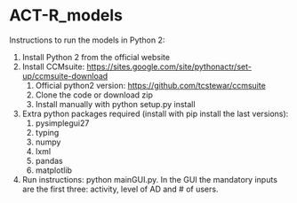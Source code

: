 # ACT-R_models

Instructions to run the models in Python 2:

1.	Install Python 2 from the official website
2.	Install CCMsuite: https://sites.google.com/site/pythonactr/set-up/ccmsuite-download
	1. Official python2 version: https://github.com/tcstewar/ccmsuite
 	2. Clone the code or download zip
 	3. Install manually with python setup.py install
3.	Extra python packages required (install with pip install the last versions):
  	1. pysimplegui27
  	2. typing
  	3. numpy
  	4. lxml
  	5. pandas
  	6. matplotlib
4.	Run instructions: python mainGUI.py. In the GUI the mandatory inputs are the first three: activity, level of AD and # of users. 

